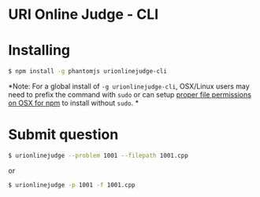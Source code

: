 # URI Online Judge - CLI


# Installing

```bash
$ npm install -g phantomjs urionlinejudge-cli
```

*Note: For a global install of `-g urionlinejudge-cli`, OSX/Linux users may need to prefix the command with `sudo` or can setup [proper file permissions on OSX for npm](http://www.johnpapa.net/how-to-use-npm-global-without-sudo-on-osx/) to install without `sudo`. *

# Submit question

```bash
$ urionlinejudge --problem 1001 --filepath 1001.cpp
```

or 

```bash
$ urionlinejudge -p 1001 -f 1001.cpp
```
